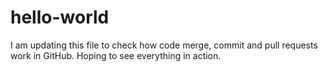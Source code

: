 # hello-world

I am updating this file to check how code merge, commit and pull requests work in GitHub. Hoping to see everything in action. 

